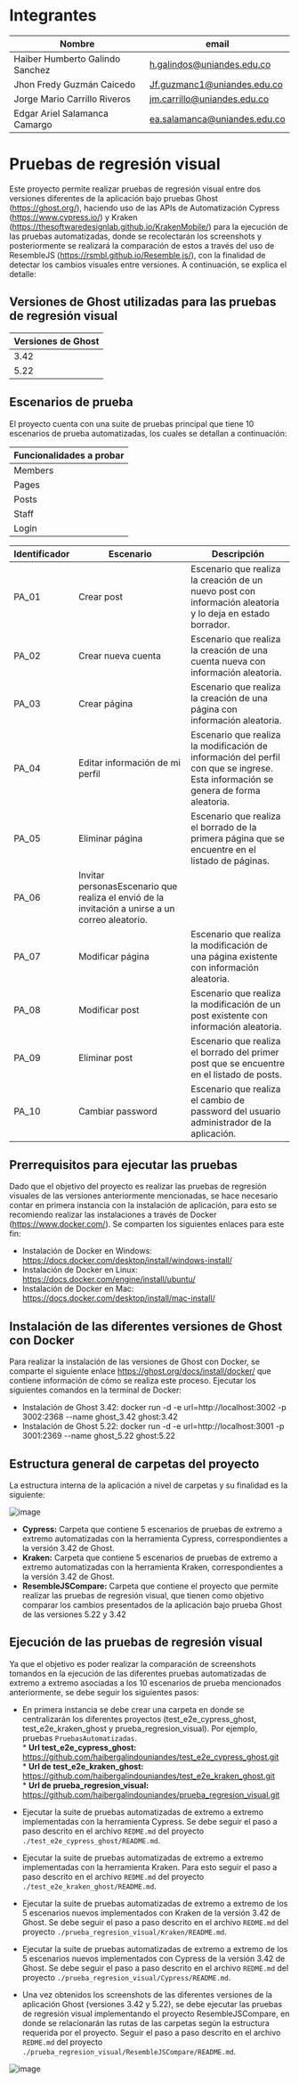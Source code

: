# Integrantes

| Nombre | email |
| --------- | --------- |
| Haiber Humberto Galindo Sanchez | h.galindos@uniandes.edu.co |
| Jhon Fredy Guzmán Caicedo | Jf.guzmanc1@uniandes.edu.co |
| Jorge Mario Carrillo Riveros | jm.carrillo@uniandes.edu.co |
| Edgar Ariel Salamanca Camargo | ea.salamanca@uniandes.edu.co |

# Pruebas de regresión visual
Este proyecto permite realizar pruebas de regresión visual entre dos versiones diferentes de la aplicación bajo pruebas Ghost (https://ghost.org/), haciendo uso de las APIs de Automatización Cypress (https://www.cypress.io/) y Kraken (https://thesoftwaredesignlab.github.io/KrakenMobile/) para la ejecución de las pruebas automatizadas, donde se recolectarán los screenshots y posteriormente se realizará la comparación de estos  a través del uso de ResembleJS (https://rsmbl.github.io/Resemble.js/), con la finalidad de detectar los cambios visuales entre versiones. 
A continuación, se explica el detalle: 

## Versiones de Ghost utilizadas para las pruebas de regresión visual
| Versiones de Ghost | 
| ----- |
|3.42|
|5.22|


## Escenarios de prueba 
El proyecto cuenta con una suite de pruebas principal que tiene 10 escenarios de prueba automatizadas, los cuales se detallan a continuación:

| Funcionalidades a probar | 
| ----- |
| Members |
| Pages |
| Posts |
| Staff |
| Login |

| Identificador | Escenario | Descripción |
| ----- | ----------- | ----------- |
| PA_01 |  Crear post   |   Escenario que realiza la creación de un nuevo post con información aleatoria y lo deja en estado borrador.   |
| PA_02 |  Crear nueva cuenta  |  Escenario que realiza la creación de una cuenta nueva con información aleatoria.  |
| PA_03 |  Crear página |   Escenario que realiza la creación de una página con información aleatoria.   |
| PA_04 |  Editar información de mi perfil|  Escenario que realiza la modificación de información del perfil con que se ingrese. Esta información se genera de forma aleatoria.   |
| PA_05 |  Eliminar página|   Escenario que realiza el borrado de la primera página que se encuentre en el listado de páginas.      |
| PA_06 |  Invitar personasEscenario que realiza el envió de la invitación a unirse a un correo aleatorio.      |
| PA_07 |  Modificar página| Escenario que realiza la modificación de una página existente con información aleatoria.     |
| PA_08 |  Modificar post | Escenario que realiza la modificación de un post existente con información aleatoria.    |
| PA_09 |  Eliminar post | Escenario que realiza el borrado del primer post que se encuentre en el listado de posts.   |
| PA_10 |  Cambiar password | Escenario que realiza el cambio de password del usuario administrador de la aplicación.   |


## Prerrequisitos para ejecutar las pruebas 
Dado que el objetivo del proyecto es realizar las pruebas de regresión visuales de las versiones anteriormente mencionadas, se hace necesario contar en primera instancia con la instalación de aplicación, para esto se recomiendo realizar las instalaciones a través de Docker (https://www.docker.com/). Se comparten los siguientes enlaces para este fin:
-	Instalación de Docker en Windows:  https://docs.docker.com/desktop/install/windows-install/
-	Instalación de Docker en Linux:  	https://docs.docker.com/engine/install/ubuntu/
-	Instalación de Docker en Mac:  	https://docs.docker.com/desktop/install/mac-install/


## Instalación de las diferentes versiones de Ghost con Docker
Para realizar la instalación de las versiones de Ghost con Docker, se comparte el siguiente enlace https://ghost.org/docs/install/docker/ que contiene información de cómo se realiza este proceso.
Ejecutar los siguientes comandos en la terminal de Docker: 
  -	Instalación de Ghost 3.42:  docker run -d -e url=http://localhost:3002 -p 3002:2368 --name ghost_3.42 ghost:3.42
  -	Instalación de Ghost 5.22:  docker run -d -e url=http://localhost:3001 -p 3001:2369 --name ghost_5.22 ghost:5.22


## Estructura general de carpetas del proyecto
La estructura interna de la aplicación a nivel de carpetas y su finalidad es la siguiente:

![image](https://drive.google.com/uc?export=view&id=1ASKvfHyaxXRTh_HhiHkZuo7zpAwk7R10)

-	**Cypress:** Carpeta que contiene 5 escenarios de pruebas de extremo a extremo automatizadas con la herramienta Cypress, correspondientes a la versión 3.42 de Ghost.
-	**Kraken:** Carpeta que contiene 5 escenarios de pruebas de extremo a extremo automatizadas con la herramienta Kraken, correspondientes a la versión 3.42 de Ghost.
-	**ResembleJSCompare:** Carpeta que contiene el proyecto que permite realizar las pruebas de regresión visual, que tienen como objetivo comparar los cambios presentados de la aplicación bajo prueba Ghost de las versiones 5.22 y 3.42


## Ejecución de las pruebas de regresión visual
Ya que el objetivo es poder realizar la comparación de screenshots tomandos en la ejecución de las diferentes pruebas automatizadas de extremo a extremo asociadas a los 10 escenarios de prueba mencionados anteriormente, se debe seguir los siguientes pasos:
-	En primera instancia se debe crear una carpeta en donde se centralizarán los diferentes proyectos (test_e2e_cypress_ghost, test_e2e_kraken_ghost y prueba_regresion_visual). Por ejemplo, pruebas `PruebasAutomatizadas`. <br>* **Url test_e2e_cypress_ghost:** https://github.com/haibergalindouniandes/test_e2e_cypress_ghost.git <br>* **Url de test_e2e_kraken_ghost:** https://github.com/haibergalindouniandes/test_e2e_kraken_ghost.git <br>* **Url de prueba_regresion_visual:** https://github.com/haibergalindouniandes/prueba_regresion_visual.git

-	 Ejecutar la suite de pruebas automatizadas de extremo a extremo implementadas con la herramienta Cypress. Se debe seguir el paso a paso descrito en el archivo `REDME.md` del proyecto `./test_e2e_cypress_ghost/README.md`.
	 
-	Ejecutar la suite de pruebas automatizadas de extremo a extremo implementadas con la herramienta Kraken. Para esto seguir el paso a paso descrito en el archivo `REDME.md` del proyecto `./test_e2e_kraken_ghost/README.md`.
	
-	Ejecutar la suite de pruebas automatizadas de extremo a extremo de los 5 escenarios nuevos implementados con Kraken de la versión 3.42 de Ghost. Se debe seguir el paso a paso descrito en el archivo `REDME.md` del proyecto `./prueba_regresion_visual/Kraken/README.md`.

-	Ejecutar la suite de pruebas automatizadas de extremo a extremo de los 5 escenarios nuevos implementados con Cypress de la versión 3.42 de Ghost. Se debe seguir el paso a paso descrito en el archivo `REDME.md` del proyecto `./prueba_regresion_visual/Cypress/README.md`.

-	Una vez obtenidos los screenshots de las diferentes versiones de la aplicación Ghost (versiones 3.42 y 5.22), se debe ejecutar las pruebas de regresión visual implementando el proyecto ResembleJSCompare, en donde se relacionarán las rutas de las carpetas según la estructura requerida por el proyecto. Seguir el paso a paso descrito en el archivo `REDME.md` del proyecto `./prueba_regresion_visual/ResembleJSCompare/README.md`.


![image](https://drive.google.com/uc?export=view&id=1DT3rACYvLdTYAszqJEI6TAHEh0ZrVYRi)
